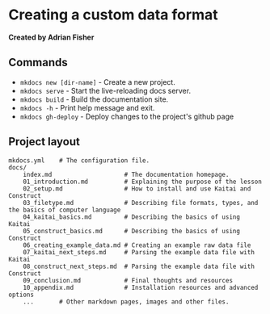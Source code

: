 # Creating a custom data format
**Created by Adrian Fisher**

## Commands

* `mkdocs new [dir-name]` - Create a new project.
* `mkdocs serve` - Start the live-reloading docs server.
* `mkdocs build` - Build the documentation site.
* `mkdocs -h` - Print help message and exit.
* `mkdocs gh-deploy` - Deploy changes to the project's github page

## Project layout

    mkdocs.yml    # The configuration file.
    docs/
        index.md                    # The documentation homepage.
        01_introduction.md          # Explaining the purpose of the lesson
        02_setup.md                 # How to install and use Kaitai and Construct
        03_filetype.md              # Describing file formats, types, and the basics of computer language
        04_kaitai_basics.md         # Describing the basics of using Kaitai
        05_construct_basics.md      # Describing the basics of using Construct
        06_creating_example_data.md # Creating an example raw data file
        07_kaitai_next_steps.md     # Parsing the example data file with Kaitai
        08_construct_next_steps.md  # Parsing the example data file with Construct
        09_conclusion.md            # Final thoughts and resources
        10_appendix.md              # Installation resources and advanced options
        ...       # Other markdown pages, images and other files.

